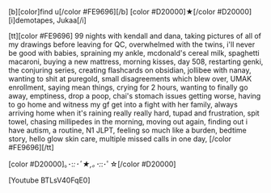 [b][color]find u[/color #FE9696][/b] [color #D20000]★[/color #D20000] [i]demotapes, Jukaa[/i] 

[tt][color #FE9696] 99 nights with kendall and dana, taking pictures of all of my drawings before leaving for QC, overwhelmed with the twins, i'll never be good with babies, spraining my ankle, mcdonald's cereal milk, spaghetti macaroni, buying a new mattress, morning kisses, day 508, restarting genki, the conjuring series, creating flashcards on obsidian, jollibee with nanay, wanting to shit at puregold, small disagreements which blew over, UMAK enrollment, saying mean things, crying for 2 hours, wanting to finally go away, emptiness, drop a poop, chai's stomach issues getting worse, having to go home and witness my gf get into a fight with her family, always arriving home when it's raining really really hard, tupad and frustration, spit towel, chasing millipedes in the morning, moving out again, finding out i have autism, a routine, N1 JLPT, feeling so much like a burden, bedtime story, hello glow skin care, multiple missed calls in one day,  [/color #FE9696][/tt]

[color #D20000]｡･:*:･ﾟ★,｡･:*:･ﾟ☆[/color #D20000] 

[Youtube BTLsV40FqE0]
